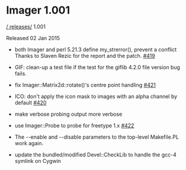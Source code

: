 # Imager 1.001

[ / ](..) [releases/](./) 1.001

Released 02 Jan 2015

 - both Imager and perl 5.21.3 define my_strerror(), prevent a conflict Thanks to Slaven Rezic for the report and the patch. [#419](https://github.com/tonycoz/imager/issues/419)

 - GIF: clean-up a test file if the test for the giflib 4.2.0 file version bug fails.

 - fix Imager::Matrix2d::rotate()'s centre point handling [#421](https://github.com/tonycoz/imager/issues/421)

 - ICO: don't apply the icon mask to images with an alpha channel by default [#420](https://github.com/tonycoz/imager/issues/420)

 - make verbose probing output more verbose

 - use Imager::Probe to probe for freetype 1.x [#422](https://github.com/tonycoz/imager/issues/422)

 - The --enable and --disable parameters to the top-level Makefile.PL work again.

 - update the bundled/modified Devel::CheckLib to handle the gcc-4 symlink on Cygwin